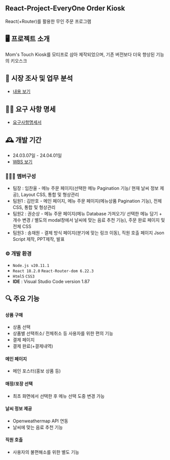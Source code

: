 ## React-Project-EveryOne Order Kiosk
React(+Router)를 활용한 무인 주문 프로그램

## 🖥️ 프로젝트 소개
Mom's Touch Kiosk를 모티프로 삼아 제작되었으며, 기존 버전보다 더욱 향상된 기능의 키오스크
<br>

## 📝 시장 조사 및 업무 분석
* [내용 보기](https://www.notion.so/ohgiraffers/b13963e63af14289af83d73c15cfb8cf?pvs=4)

## 🙋‍♂ 요구 사항 명세
* [요구사항명세서](https://www.notion.so/ohgiraffers/9feda0669cb740f4ba515c335215171e?pvs=4)

## 🕰️ 개발 기간
* 24.03.07일 - 24.04.01일
* [WBS 보기](https://www.notion.so/ohgiraffers/WBS-79edee8f423f458197f1f112ca6313a7?pvs=4)

### 🧑‍🤝‍🧑 멤버구성
 - 팀장  : 임찬울 - 메뉴 주문 페이지(선택한 메뉴 Pagination 기능/ 현재 날씨 정보 제공), Layout CSS, 통합 및 형상관리
 - 팀원1 : 김만호 - 메인 페이지, 메뉴 주문 페이지(메뉴상품 Pagination 기능), 전체 CSS, 통합 및 형상관리
 - 팀원2 : 권순상 - 메뉴 주문 페이지(메뉴 Database 가져오기/ 선택한 메뉴 담기 + 개수 변경 / 별도의 modal창에서 날씨에 맞는 음료 추천 기능), 주문 완료 페이지 및 전체 CSS
 - 팀원3 : 송재원 - 결제 방식 페이지(분기에 맞는 링크 이동), 직원 호출 페이지 Json Script 제작, PPT제작, 발표

### ⚙️ 개발 환경
- `Node.js v20.11.1`
- `React 18.2.0` `React-Router-dom 6.22.3`
- `Html5` `CSS3`
- **IDE** : Visual Studio Code version 1.87

## 🔍 주요 기능
#### 상품 구매
- 상품 선택
- 상품별 선택취소/ 전체취소 등 사용자를 위한 편의 기능
- 결제 페이지
- 결제 완료(+결제내역)
#### 메인 페이지
- 메인 포스터(홍보 상품 등)
#### 매장/포장 선택
- 최초 화면에서 선택한 후 메뉴 선택 도중 변경 가능
#### 날씨 정보 제공
- Openweathermap API 연동
- 날씨에 맞는 음료 추천 기능
#### 직원 호출
- 사용자의 불편해소를 위한 별도 기능
